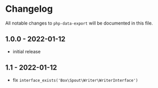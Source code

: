 # Changelog

All notable changes to `php-data-export` will be documented in this file.

## 1.0.0 - 2022-01-12

- initial release

## 1.1 - 2022-01-12

- fix `interface_exists('Box\Spout\Writer\WriterInterface')`
